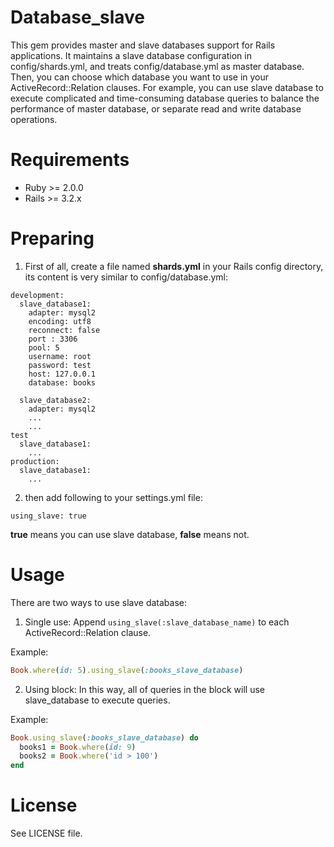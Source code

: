 # Database_slave
This gem provides master and slave databases support for Rails applications. It maintains a slave database configuration in config/shards.yml, and treats config/database.yml as master database. Then, you can choose which database you want to use in your ActiveRecord::Relation clauses. For example, you can use slave database to execute complicated and time-consuming database queries to balance the performance of master database, or separate read and write database operations.

# Requirements

* Ruby  >= 2.0.0
* Rails >= 3.2.x

# Preparing

1. First of all, create a file named **shards.yml** in your Rails config directory,
  its content is very similar to config/database.yml:

  ```
  development:
    slave_database1:
      adapter: mysql2
      encoding: utf8
      reconnect: false
      port : 3306
      pool: 5
      username: root
      password: test
      host: 127.0.0.1
      database: books

    slave_database2:
      adapter: mysql2
      ...
      ...
  test
    slave_database1:
      ...
  production:
    slave_database1:
      ...
  ```

2. then add following to your settings.yml file:

  ```
  using_slave: true
  ```

  **true** means you can use slave database, **false** means not.

# Usage

There are two ways to use slave database:

1. Single use: Append `using_slave(:slave_database_name)` to each ActiveRecord::Relation clause.

Example:

```ruby
Book.where(id: 5).using_slave(:books_slave_database)
```

2. Using block: In this way, all of queries in the block will use slave_database to execute queries.

Example:

```ruby
Book.using_slave(:books_slave_database) do
  books1 = Book.where(id: 9)
  books2 = Book.where('id > 100')
end
```

# License

See LICENSE file.

